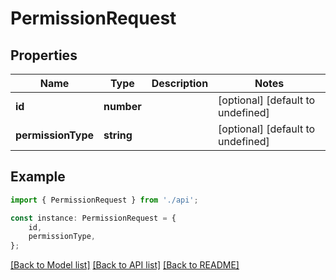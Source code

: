 # PermissionRequest


## Properties

Name | Type | Description | Notes
------------ | ------------- | ------------- | -------------
**id** | **number** |  | [optional] [default to undefined]
**permissionType** | **string** |  | [optional] [default to undefined]

## Example

```typescript
import { PermissionRequest } from './api';

const instance: PermissionRequest = {
    id,
    permissionType,
};
```

[[Back to Model list]](../README.md#documentation-for-models) [[Back to API list]](../README.md#documentation-for-api-endpoints) [[Back to README]](../README.md)
